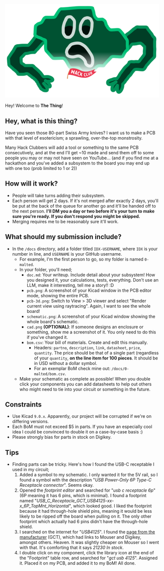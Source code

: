 <picture>
  <source media="(prefers-color-scheme: dark) and (max-width: 960px)" srcset="./thing.png">
  <source media="(prefers-color-scheme: dark) and (min-width: 961px)" width="50%" srcset="./thing.png">

  <source media="(prefers-color-scheme: light) and (max-width: 960px)" srcset="./thing-light.png">
  <source media="(prefers-color-scheme: light) and (min-width: 961px)" width="50%" srcset="./thing-light.png">

  <img alt="The thing" src="./thing.png">
</picture>

Hey! Welcome to **The Thing**!

## Hey, what is this thing?
Have you seen those 80-part Swiss Army knives? I want us to make a PCB with that level of esotericism; a sprawling, over-the-top monstrosity.

Many Hack Clubbers will add a tool or something to the same PCB consecutively, and at the end I'll get \~10 made and send them off to some people you may or may not have seen on YouTube...
(and if you find me at a hackathon and you've added a subsystem to the board you may end up with one too (prob limited to 1 or 2))

## How will it work?
* People will take turns adding their subsystem.
* Each person will get 2 days. If it's not merged after exactly 2 days, you'll be put at the back of the queue for another go and it'll be handed off to the next person. **I'll DM you a day or two before it's your turn to make sure you're ready. If you don't respond you might be skipped.**
* Merging requires me to be reasonably sure it'll work.

## What should my submission include?
* In the `/docs` directory, add a folder titled `IDX-USERNAME`, where `IDX` is your number in line, and `USERNAME` is your GitHub username.
  * For example, I'm the first person to go, so my folder is named `0-malted`.
  * In your folder, you'll need;
    * `doc.md`: Your writeup. Include detail about your subsystem! How you designed it, your calculations, tests, everything. Don't use an LLM, make it interesting, tell me a story!! :D
    * `pcb.png`: A screenshot of your Kicad window in the PCB editor mode, showing the entire PCB.
    * `pcb-3d.png`: Switch to View > 3D viewer and select "Render current view using raytracing". Again, I want to see the whole board!
    * `schematic.png`: A screenshot of your Kicad window showing the whole board's schematic.
    * `cad.png` **(OPTIONAL)**: If someone designs an enclosure or something, show me a screenshot of it. You only need to do this if you've changed it.
    * `bom.csv`: Your bill of materials. Create and edit this manually.
      * Headers: `partno`, `description`, `link`, `datasheet`, `price`, `quantity`. The price should be that of a single part (regardless of your `quantity`, **on the line item for 100 pieces**. It should be in USD without a dollar symbol.
      * For an exemplar BoM check mine out: `/docs/0-malted/bom.csv`.
  * Make your schematic as complete as possible! When you double click your components you can add datasheets to help out others who might need to tie into your circuit or something in the future.

## Constraints
* Use Kicad `9.0.x`. Apparently, our project will be corrupted if we're on differing versions.
* Each BoM must not exceed $5 in parts. If you have an especially cool idea I could be convinced to double it on a case-by-case basis :)
* Please strongly bias for parts in stock on Digikey.

## Tips
* Finding parts can be tricky. Here's how I found the USB-C receptable I used in my circuit;
  1. Added a symbol to my schematic. I only wanted it for the 5V rail, so I found a symbol with the description "*USB Power-Only 6P Type-C Receptacle connector*". Seems okay.
  2. Opened the *footprint editor* and searched for "*usb c receptacle 6p*" (6P meaning it has 6 pins, which is minimal). I found a footprint named "*USB_C_Receptacle_GCT_USB4125-xx-x_6P_TopMnt_Horizontal*", which looked good. I liked the footprint because it had through-hole shield pins, meaning it would be less likely to be ripped off the board when pulling on it. The only other footprint which actually had 6 pins didn't have the through-hole shield.
  3. I searched on the internet for "*USB4125*". I found the [page from the manufacturer](https://gct.co/connector/usb4125) (GCT), which had links to Mouser and Digikey, amongst others. Heaven. It was slightly cheaper on Mouser so I went with that. It's comforting that it says *21230 In stock*.
  4. I double click on my component, click the library icon at the end of the "Footprint" table row, and searched for "*gct usb 4125*". Assigned it. Placed it on my PCB, and added it to my BoM! All done.
